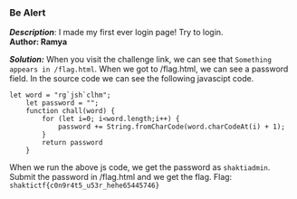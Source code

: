 ### Be Alert

***Description***: I made my first ever login page! Try to login.
<br>
**Author:  Ramya**

***Solution:***
When you visit the challenge link, we can see that `Something appears in /flag.html`. When we got to /flag.html, we can see a password field.
In the source code we can see the following javascipt code.
```
let word = "rg`jsh`clhm";
    let password = "";
    function chall(word) {
        for (let i=0; i<word.length;i++) {
            password += String.fromCharCode(word.charCodeAt(i) + 1);
        }
        return password
    }
```
When we run the above js code, we get the password as `shaktiadmin`. Submit the password in /flag.html and we get the flag.
Flag: `shaktictf{c0n9r4t5_u53r_hehe65445746}`


